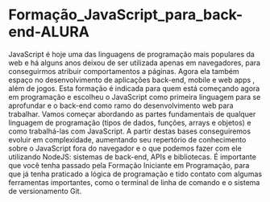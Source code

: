 # Formação_JavaScript_para_back-end-ALURA
   JavaScript é hoje uma das linguagens de programação mais populares da web e há alguns anos deixou de ser utilizada apenas em navegadores, para conseguirmos atribuir comportamentos a páginas. Agora ela também espaço no desenvolvimento de aplicações back-end, mobile e web apps , além de jogos.  Esta formação é indicada para quem está começando agora em programação e escolheu o JavaScript como primeira linguagem para se aprofundar e o back-end como ramo do desenvolvimento web para trabalhar. Vamos começar abordando as partes fundamentais de qualquer linguagem de programação (tipos de dados, funções, arrays e objetos) e como trabalhá-las com JavaScript.  A partir destas bases conseguiremos evoluir em complexidade, aumentando seu repertório de conhecimento sobre o JavaScript fora do navegador e o que podemos fazer com ele utilizando NodeJS: sistemas de back-end, APIs e bibliotecas.  É importante que você tenha passado pela Formação Iniciante em Programação, para que já tenha praticado a lógica de programação e tido contato com algumas ferramentas importantes, como o terminal de linha de comando e o sistema de versionamento Git.

